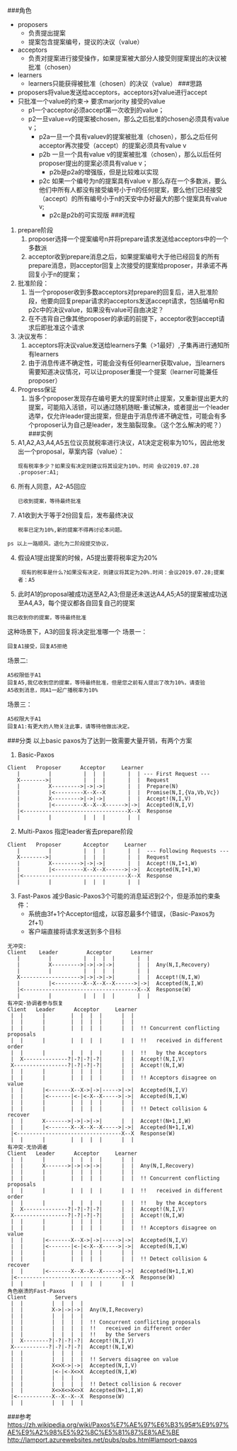 ###角色
* proposers
  * 负责提出提案
  * 提案包含提案编号，提议的决议（value）
* acceptors
    * 负责对提案进行接受操作，如果提案被大部分人接受则提案提出的决议被批准（chosen）
* learners
    * learners只能获得被批准（chosen）的决议（value）
###思路
* proposers将value发送给acceptors，acceptors对value进行accept
* 只批准一个value的约束-> 要求marjority 接受的value
    * p1一个acceptor必须accept第一次收到的value；
    * p2一旦value=v的提案被chosen，那么之后批准的chosen必须具有value v；
      * p2a一旦一个具有valuev的提案被批准（chosen），那么之后任何acceptor再次接受（accept）的提案必须具有value v
      * p2b 一旦一个具有value v的提案被批准（chosen），那么以后任何proposer提出的提案必须具有value v；
        * p2b是p2a的增强版，但是比较难以实现
      * p2c 如果一个编号为n的提案具有value v 那么存在一个多数派，要么他们中所有人都没有接受编号小于n的任何提案，要么他们已经接受（accept）的所有编号小于n的天安中办好最大的那个提案具有value v;
        * p2c是p2b的可实现版
###流程
1. prepare阶段
    1. proposer选择一个提案编号n并将prepare请求发送给acceptors中的一个多数派
    2. acceptor收到prepare消息之后，如果提案编号大于他已经回复的所有prepare消息，则acceptor回复上次接受的提案给proposer，并承诺不再回复小于n的提案；
2. 批准阶段：
    1. 当一个proposer收到多数acceptors对prepare的回复后，进入批准阶段，他要向回复prepar请求的acceptors发送accept请求，包括编号n和p2c中的决议value，如果没有value可自由决定？
    2. 在不违背自己像其他proposer的承诺的前提下，acceptor收到accept请求后即批准这个请求
3. 决议发布：
   1. acceptors将决议value发送给learners子集（>1最好）,子集再进行通知所有learners
   2. 由于消息传递不确定性，可能会没有任何learner获取value，当learners需要知道决议情况，可以让proposer重提一个提案（learner可能兼任proposer）
4. Progress保证
   1. 当多个proposer发现存在编号更大的提案时终止提案，又重新提出更大的提案，可能陷入活锁，可以通过随机随眠-重试解决，或者提出一个leader选举，仅允许leader提出提案，但是由于消息传递不确定性，可能会有多个proposer认为自己是leader，发生脑裂现象。（这个怎么解决的呢？）
###实例
1. A1,A2,A3,A4,A5五位议员就税率进行决议，A1决定定税率为10%，因此他发出一个proposal，草案内容（value）：
    ```
    现有税率多少？如果没有决定则建议将其设定为10%，时间 会议2019.07.28 .proposer:A1;
    ```
2. 所有人同意，A2-A5回应
   ```
   已收到提案，等待最终批准
   ```
3. A1收到大于等于2份回复后，发布最终决议
   ```
   税率已定为10%,新的提案不得再讨论本问题。
   ```
```
ps 以上一路顺风，退化为二阶段提交协议，
```
4. 假设A1提出提案的时候，A5提出要将税率定为20%
   ```
    现有的税率是什么?如果没有决定，则建议将其定为20%.时间：会议2019.07.28;提案者：A5
   ```
5. 此时A1的proposal被成功送至A2,A3;但是还未送达A4,A5;A5的提案被成功送至A4,A3，每个提议都各自回复自己的提案
  ```
  我已收到你的提案，等待最终批准
  ```
这种场景下，A3的回复将决定批准哪一个
场景一：
```
回复A1接受，回复A5拒绝
```
场景二:
```
A5权限低于A1
回复A5,我亿收到您的提案，等待最终批准，但是您之前有人提出了改为10%，请查验
A5收到消息，同A1一起广播税率为10%
```
场景三：
```
A5权限大于A1
回复A1:有更大的人物关注此事，请等待他做出决定。
```
###分类
以上basic paxos为了达到一致需要大量开销，有两个方案
1. Basic-Paxos
```
Client   Proposer      Acceptor     Learner
   |         |          |  |  |       |  | --- First Request ---
   X-------->|          |  |  |       |  |  Request
   |         X--------->|->|->|       |  |  Prepare(N)
   |         |<---------X--X--X       |  |  Promise(N,I,{Va,Vb,Vc})
   |         X--------->|->|->|       |  |  Accept!(N,I,V)
   |         |<---------X--X--X------>|->|  Accepted(N,I,V)
   |<---------------------------------X--X  Response
   |         |          |  |  |       |  |
```
2. Multi-Paxos
指定leader省去prepare阶段
```
Client   Proposer       Acceptor     Learner
   |         |          |  |  |       |  |  --- Following Requests ---
   X-------->|          |  |  |       |  |  Request
   |         X--------->|->|->|       |  |  Accept!(N,I+1,W)
   |         |<---------X--X--X------>|->|  Accepted(N,I+1,W)
   |<---------------------------------X--X  Response
   |         |          |  |  |       |  |
```
3. Fast-Paxos
减少Basic-Paxos3个可能的消息延迟到2个，但是添加约束条件：
   *  系统由3f+1个Acceptor组成，以容忍最多f个错误，（Basic-Paxos为2f+1）
   *  客户端直接将请求发送到多个目标
```
无冲突:
Client    Leader         Acceptor      Learner
   |         |          |  |  |  |       |  |
   |         X--------->|->|->|->|       |  |  Any(N,I,Recovery)
   |         |          |  |  |  |       |  |
   X------------------->|->|->|->|       |  |  Accept!(N,I,W)
   |         |<---------X--X--X--X------>|->|  Accepted(N,I,W)
   |<------------------------------------X--X  Response(W)
   |         |          |  |  |  |       |  |
有冲突-协调者参与恢复
Client   Leader      Acceptor     Learner
 |  |      |        |  |  |  |      |  |
 |  |      |        |  |  |  |      |  |
 |  |      |        |  |  |  |      |  |  !! Concurrent conflicting proposals
 |  |      |        |  |  |  |      |  |  !!   received in different order
 |  |      |        |  |  |  |      |  |  !!   by the Acceptors
 |  X--------------?|-?|-?|-?|      |  |  Accept!(N,I,V)
 X-----------------?|-?|-?|-?|      |  |  Accept!(N,I,W)
 |  |      |        |  |  |  |      |  |
 |  |      |        |  |  |  |      |  |  !! Acceptors disagree on value
 |  |      |<-------X--X->|->|----->|->|  Accepted(N,I,V)
 |  |      |<-------|<-|<-X--X----->|->|  Accepted(N,I,W)
 |  |      |        |  |  |  |      |  |
 |  |      |        |  |  |  |      |  |  !! Detect collision & recover
 |  |      X------->|->|->|->|      |  |  Accept!(N+1,I,W)
 |  |      |<-------X--X--X--X----->|->|  Accepted(N+1,I,W)
 |<---------------------------------X--X  Response(W)
 |  |      |        |  |  |  |      |  |
有冲突-无协调者
Client   Leader      Acceptor     Learner
 |  |      |        |  |  |  |      |  |
 |  |      X------->|->|->|->|      |  |  Any(N,I,Recovery)
 |  |      |        |  |  |  |      |  |
 |  |      |        |  |  |  |      |  |  !! Concurrent conflicting proposals
 |  |      |        |  |  |  |      |  |  !!   received in different order
 |  |      |        |  |  |  |      |  |  !!   by the Acceptors
 |  X--------------?|-?|-?|-?|      |  |  Accept!(N,I,V)
 X-----------------?|-?|-?|-?|      |  |  Accept!(N,I,W)
 |  |      |        |  |  |  |      |  |
 |  |      |        |  |  |  |      |  |  !! Acceptors disagree on value
 |  |      |<-------X--X->|->|----->|->|  Accepted(N,I,V)
 |  |      |<-------|<-|<-X--X----->|->|  Accepted(N,I,W)
 |  |      |        |  |  |  |      |  |
 |  |      |        |  |  |  |      |  |  !! Detect collision & recover
 |  |      |<-------X--X--X--X----->|->|  Accepted(N+1,I,W)
 |<---------------------------------X--X  Response(W)
 |  |      |        |  |  |  |      |  |
角色崩溃的Fast-Paxos
Client         Servers
 |  |         |  |  |  |
 |  |         X->|->|->|  Any(N,I,Recovery)
 |  |         |  |  |  |
 |  |         |  |  |  |  !! Concurrent conflicting proposals
 |  |         |  |  |  |  !!   received in different order
 |  |         |  |  |  |  !!   by the Servers
 |  X--------?|-?|-?|-?|  Accept!(N,I,V)
 X-----------?|-?|-?|-?|  Accept!(N,I,W)
 |  |         |  |  |  |
 |  |         |  |  |  |  !! Servers disagree on value
 |  |         X<>X->|->|  Accepted(N,I,V)
 |  |         |<-|<-X<>X  Accepted(N,I,W)
 |  |         |  |  |  |
 |  |         |  |  |  |  !! Detect collision & recover
 |  |         X<>X<>X<>X  Accepted(N+1,I,W)
 |<-----------X--X--X--X  Response(W)
 |  |         |  |  |  |
```
###参考
https://zh.wikipedia.org/wiki/Paxos%E7%AE%97%E6%B3%95#%E9%97%AE%E9%A2%98%E5%92%8C%E5%81%87%E8%AE%BE
http://lamport.azurewebsites.net/pubs/pubs.html#lamport-paxos